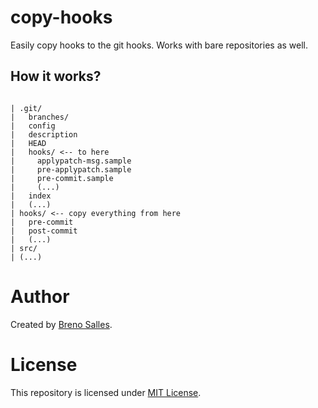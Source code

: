 # copy-hooks

Easily copy hooks to the git hooks. Works with bare repositories as well.

## How it works?

```

| .git/
|   branches/
|   config
|   description
|   HEAD
|   hooks/ <-- to here
|     applypatch-msg.sample
|     pre-applypatch.sample
|     pre-commit.sample
|     (...)
|   index
|   (...)
| hooks/ <-- copy everything from here
|   pre-commit
|   post-commit
|   (...)
| src/
| (...)

```

# Author

Created by [Breno Salles](https://brenosalles.com).

# License

This repository is licensed under [MIT License](./LICENSE).
